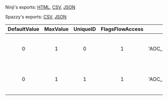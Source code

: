 Ninji's exports: [HTML](https://wuffs.org/acnh/bcsv_160/html/EventFlagsAocParam.html), [CSV](https://wuffs.org/acnh/bcsv_160/csv/EventFlagsAocParam.csv), [JSON](https://wuffs.org/acnh/bcsv_160/json/EventFlagsAocParam.json)

Spazzy's exports: [CSV](https://github.com/McSpazzy/acnh-csv/blob/master/EventFlagsAocParam.csv), [JSON](https://github.com/McSpazzy/acnh-json/blob/master/EventFlagsAocParam.json)

| DefaultValue | MaxValue | UniqueID | FlagsFlowAccess | Key | Name |
|:--:|:--:|:--:|:--:|:--:|:--:|
| 0 | 1 | 0 | 1 | 'AOC_EventFlag_000' | 'AOC同期フラグ| 000 Compass' | 
| 0 | 1 | 1 | 1 | 'AOC_EventFlag_001' | 'AOC同期フラグ| 001 NSO加入特典' | 
